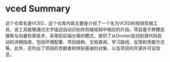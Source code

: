 # vced Summary

这个仓库名是VCED，这个仓库内容主要是介绍了一个名为VCED的视频剪辑工具，该工具能够通过文字描述自动识别并剪辑视频中相应的片段。项目基于跨模态搜索与向量检索技术，采用前后端分离的模式，提供了从Docker启动到源代码启动的详细指南，包括环境配置、项目结构、文档查阅、学习路线、反馈和贡献方式等。此外，还列出了项目的贡献者和特别感谢的对象，以及项目的开源许可证信息。